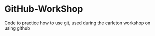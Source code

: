 # GitHub-WorkShop
Code to practice how to use git, used during the carleton workshop on using github
